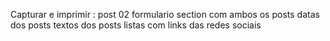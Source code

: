 Capturar e imprimir :
post 02
formulario
section com ambos os posts
datas dos posts
textos dos posts
listas com links das redes sociais